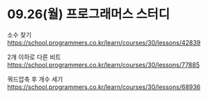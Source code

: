# 09.26(월) 프로그래머스 스터디
소수 찾기  
https://school.programmers.co.kr/learn/courses/30/lessons/42839

2개 이하로 다른 비트  
https://school.programmers.co.kr/learn/courses/30/lessons/77885

쿼드압축 후 개수 세기  
https://school.programmers.co.kr/learn/courses/30/lessons/68936

